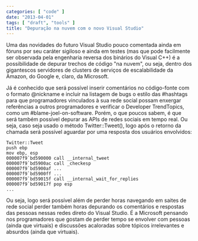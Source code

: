 ```yaml
---
categories: [ "code" ]
date: "2013-04-01"
tags: [ "draft", "tools" ]
title: "Depuração na nuvem com o novo Visual Studio"
---
```

Uma das novidades do futuro Visual Studio pouco comentada ainda em fóruns por seu caráter sigiloso e ainda em testes (mas que pode facilmente ser observada pela engenharia reversa dos binários do Visual C++) é a possibilidade de depurar trechos de código "na nuvem", ou seja, dentro dos gigantescos servidores de clusters de serviços de escalabilidade da Amazon, do Google e, claro, da Microsoft.

Já é conhecido que será possível inserir comentários no código-fonte com o formato @nickname e incluir na listagem de bugs o estilo das #hashtags para que programadores vinculados à sua rede social possam enxergar referências a outros programadores e verificar o Developer TrendTopics, como um #blame-joel-on-software. Porém, o que poucos sabem, é que será também possível depurar as APIs de redes sociais em tempo real. Ou seja, caso seja usado o método Twitter::Tweet(), logo após o retorno da chamada será possível aguardar por uma resposta dos usuários envolvidos:

    
    Twitter::Tweet
    push ebp
    mov ebp, esp
    000007f9`bd590000 call __internal_tweet
    000007f9`bd5900ac call _checkesp
    000007f9`bd5900af ...
    000007f9`bd5900ff ...
    000007f9`bd59015f call __internal_wait_for_replies
    000007f9`bd59017f pop esp
    ...

Ou seja, logo será possível além de perder horas navegando em saites de rede social perder também horas depurando os comentários e respostas das pessoas nessas redes direto do Visual Studio. É a Microsoft pensando nos programadores que gostam de perder tempo se envolver com pessoas (ainda que virtuais) e discussões acaloradas sobre tópicos irrelevantes e absurdos (ainda que virtuais).
